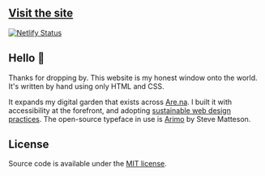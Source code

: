 ## [Visit the site](https://www.francescoimola.com/)

[![Netlify Status](https://api.netlify.com/api/v1/badges/7aef0a5f-bd48-4c6b-9f35-9e69f943c77c/deploy-status)](https://app.netlify.com/sites/awesome-fermi-8535e9/deploys)

## Hello 👋
Thanks for dropping by. This website is my honest window onto the world. It's written by hand using only HTML and CSS. 

It expands my digital garden that exists across [Are.na](https://www.are.na/francesco-imola-2o2ng4qooxm/). I built it with accessibility at the forefront, and adopting [sustainable web design practices](https://www.sustainablewebmanifesto.com/). The open-source typeface in use is [Arimo](https://fonts.google.com/specimen/Arimo#about) by Steve Matteson.

## License
Source code is available under the [MIT license](LICENSE).


